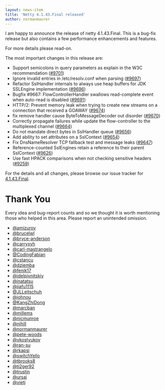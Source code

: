 ```yaml
---
layout: news-item
title: 'Netty 4.1.43.Final released'
author: normanmaurer
---
```


I am happy to announce the release of netty 4.1.43.Final. This is a bug-fix release but also contains a few performance enhancements and features. 

For more details please read-on.

The most important changes in this release are:

* Support semicolons in query parameters as explain in the W3C recommendation ([#9701](https://github.com/netty/netty/pull/9701))
* Ignore invalid entries in /etc/resolv.conf when parsing ([#9697](https://github.com/netty/netty/pull/9697))
* Refactor SslHandler internals to always use heap buffers for JDK SSLEngine implementation ([#9696](https://github.com/netty/netty/pull/9696))
* Bugfix #9667: FlowControllerHandler swallows read-complete event when auto-read is disabled ([#9691](https://github.com/netty/netty/pull/9691))
* HTTP/2: Prevent memory leak when trying to create new streams on a connection that received a GOAWAY ([#9674](https://github.com/netty/netty/pull/9674))
* fix remove handler cause ByteToMessageDecoder out disorder ([#9670](https://github.com/netty/netty/pull/9670))
* Correctly propagate failures while update the flow-controller to the multiplexed channel ([#9664](https://github.com/netty/netty/pull/9664))
* Do not mandate direct bytes in SslHandler queue ([#9656](https://github.com/netty/netty/pull/9656))
* Add ability to set attributes on a SslContext ([#9654](https://github.com/netty/netty/pull/9654))
* Fix DnsNameResolver TCP fallback test and message leaks ([#9647](https://github.com/netty/netty/pull/9647))
* Reference-counted SslEngines retain a reference to their parent SslContext ([#9626](https://github.com/netty/netty/pull/9626))
* Use fast HPACK comparisons when not checking sensitive headers ([#9259](https://github.com/netty/netty/pull/9259))

For the details and all changes, please browse our issue tracker for [4.1.43.Final](https://github.com/netty/netty/milestone/217?closed=1). 


# Thank You

Every idea and bug-report counts and so we thought it is worth mentioning those who helped in this area. Please report an unintended omission.
 
 
* [@amizurov](https://github.com/amizurov)
* [@brucelwl](https://github.com/brucelwl)
* [@bryce-anderson](https://github.com/bryce-anderson)
* [@carryxyh](https://github.com/carryxyh)
* [@carl-mastrangelo](https://github.com/carl-mastrangelo)
* [@CodingFabian](https://github.com/CodingFabian)
* [@cstancu](https://github.com/cstancu)
* [@dziemba](https://github.com/dziemba)
* [@fenik17](https://github.com/fenik17)
* [@idelpivnitskiy](https://github.com/idelpivnitskiy)
* [@inatatsu](https://github.com/inatatsu)
* [@jiafu1115](https://github.com/jiafu1115)
* [@JLLeitschuh](https://github.com/JLLeitschuh)
* [@johnou](https://github.com/johnou)
* [@KangZhiDong](https://github.com/KangZhiDong)
* [@marcban](https://github.com/marcban)
* [@millems](https://github.com/millems)
* [@nicmunroe](https://github.com/nicmunroe)
* [@njhill](https://github.com/njhill)
* [@normanmaurer](https://github.com/normanmaurer)
* [@pete-woods](https://github.com/pete-woods)
* [@vkostyukov](https://github.com/vkostyukov)
* [@ran-su](https://github.com/ran-su)
* [@rkapsi](https://github.com/rkapsi)
* [@switchYello](https://github.com/switchYello)
* [@tbrooks8](https://github.com/tbrooks8)
* [@ti2ger92](https://github.com/ti2ger92)
* [@trustin](https://github.com/trustin)
* [@ursaj](https://github.com/ursaj)
* [@vietj](https://github.com/vietj)
